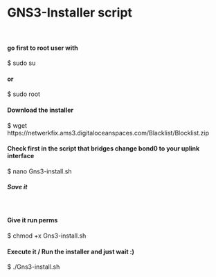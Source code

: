 # GNS3-Installer script
<br>
<h4>go first to root user with</h4>
$ sudo su
<h4>or</h4>
$ sudo root
<h4>Download the installer</h4>
$ wget https://netwerkfix.ams3.digitaloceanspaces.com/Blacklist/Blocklist.zip
<br>
<h4>Check first in the script that bridges change bond0 to your uplink interface</h4>
$ nano Gns3-install.sh
<h5>Save it</h5>
<br>
<h4>Give it run perms</h4>
$ chmod +x Gns3-install.sh
<br>
<h4>Execute it / Run the installer and just wait :)</h4>
$ ./Gns3-install.sh
